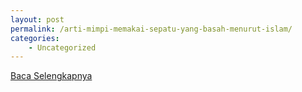 ```yaml
---
layout: post
permalink: /arti-mimpi-memakai-sepatu-yang-basah-menurut-islam/
categories:
    - Uncategorized
---
```


[Baca Selengkapnya](/09)